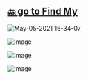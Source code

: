 ## [🔙 go to Find My](https://github.com/LRvdLinden/find_my_dd_addon)

![May-05-2021 16-34-07](https://user-images.githubusercontent.com/77990847/117158717-f7a3d480-adbf-11eb-999b-a703ec506a00.gif)

![image](https://user-images.githubusercontent.com/77990847/117045174-8278c680-ad0f-11eb-93d2-7d10c589b42f.png)

![image](https://user-images.githubusercontent.com/77990847/117176765-87517f00-add0-11eb-8680-06ac28d4eea0.png)

![image](https://user-images.githubusercontent.com/77990847/117045664-0d59c100-ad10-11eb-8c1d-ec26c6b51dd1.png)

